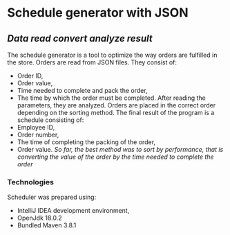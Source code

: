 # Schedule generator with JSON
## _Data read convert analyze result_

The schedule generator is a tool to optimize the way orders are fulfilled in the store.
Orders are read from JSON files. They consist of:
- Order ID,
- Order value,
- Time needed to complete and pack the order,
- The time by which the order must be completed.
After reading the parameters, they are analyzed.
Orders are placed in the correct order depending on the sorting method.
The final result of the program is a schedule consisting of:
- Employee ID,
- Order number,
- The time of completing the packing of the order,
- Order value.
_So far, the best method was to sort by performance,
that is converting the value of the order by the time needed to complete the order_

### Technologies
Scheduler was prepared using:
- IntelliJ IDEA development environment,
- OpenJdk 18.0.2
- Bundled Maven 3.8.1
